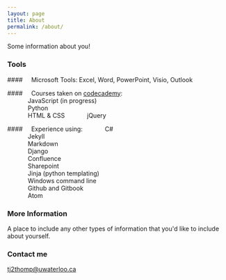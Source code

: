 ```yaml
---
layout: page
title: About
permalink: /about/
---
```


Some information about you!

### Tools
####&nbsp;&nbsp;&nbsp;&nbsp;&nbsp;Microsoft Tools: Excel, Word, PowerPoint, Visio, Outlook

####&nbsp;&nbsp;&nbsp;&nbsp;&nbsp;Courses taken on [codecademy](https://www.codecademy.com/learn):    
&nbsp;&nbsp;&nbsp;&nbsp;&nbsp;&nbsp;&nbsp;&nbsp;&nbsp;&nbsp;&nbsp;&nbsp;JavaScript (in progress)    
&nbsp;&nbsp;&nbsp;&nbsp;&nbsp;&nbsp;&nbsp;&nbsp;&nbsp;&nbsp;&nbsp;&nbsp;Python    
&nbsp;&nbsp;&nbsp;&nbsp;&nbsp;&nbsp;&nbsp;&nbsp;&nbsp;&nbsp;&nbsp;&nbsp;HTML & CSS
&nbsp;&nbsp;&nbsp;&nbsp;&nbsp;&nbsp;&nbsp;&nbsp;&nbsp;&nbsp;&nbsp;&nbsp;jQuery  

####&nbsp;&nbsp;&nbsp;&nbsp;&nbsp;Experience using:
&nbsp;&nbsp;&nbsp;&nbsp;&nbsp;&nbsp;&nbsp;&nbsp;&nbsp;&nbsp;&nbsp;&nbsp;C#    
&nbsp;&nbsp;&nbsp;&nbsp;&nbsp;&nbsp;&nbsp;&nbsp;&nbsp;&nbsp;&nbsp;&nbsp;Jekyll    
&nbsp;&nbsp;&nbsp;&nbsp;&nbsp;&nbsp;&nbsp;&nbsp;&nbsp;&nbsp;&nbsp;&nbsp;Markdown    
&nbsp;&nbsp;&nbsp;&nbsp;&nbsp;&nbsp;&nbsp;&nbsp;&nbsp;&nbsp;&nbsp;&nbsp;Django    
&nbsp;&nbsp;&nbsp;&nbsp;&nbsp;&nbsp;&nbsp;&nbsp;&nbsp;&nbsp;&nbsp;&nbsp;Confluence    
&nbsp;&nbsp;&nbsp;&nbsp;&nbsp;&nbsp;&nbsp;&nbsp;&nbsp;&nbsp;&nbsp;&nbsp;Sharepoint    
&nbsp;&nbsp;&nbsp;&nbsp;&nbsp;&nbsp;&nbsp;&nbsp;&nbsp;&nbsp;&nbsp;&nbsp;Jinja (python templating)    
&nbsp;&nbsp;&nbsp;&nbsp;&nbsp;&nbsp;&nbsp;&nbsp;&nbsp;&nbsp;&nbsp;&nbsp;Windows command line    
&nbsp;&nbsp;&nbsp;&nbsp;&nbsp;&nbsp;&nbsp;&nbsp;&nbsp;&nbsp;&nbsp;&nbsp;Github and Gitbook    
&nbsp;&nbsp;&nbsp;&nbsp;&nbsp;&nbsp;&nbsp;&nbsp;&nbsp;&nbsp;&nbsp;&nbsp;Atom  

### More Information

A place to include any other types of information that you'd like to include about yourself.

### Contact me

[tj2thomp@uwaterloo.ca](mailto:tj2thomp@uwaterloo.ca)
